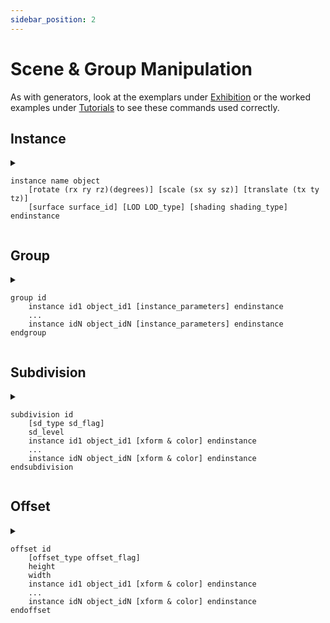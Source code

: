 ```yaml
---
sidebar_position: 2
---
```

# Scene & Group Manipulation

As with generators, look at the exemplars under [Exhibition](/blog) or the worked examples under [Tutorials](/docs/tutorial/user) to see these commands used correctly.
## Instance

<details><summary>

```
instance name object
    [rotate (rx ry rz)(degrees)] [scale (sx sy sz)] [translate (tx ty tz)]
    [surface surface_id] [LOD LOD_type] [shading shading_type]
endinstance
```

</summary>

Creates an instance of geometry. One can optionally rotate, scale, translate the instance and specify its color, level-of-detail (LOD), and rendering mode.
* `object`: the name of the primitive, generator, or group that will be instantiated. Note that only upscaling is supported, i.e. each argument must be greater than or equal to 1.
* `rotate`: draws a vector from the origin to the point specified in `(rx ry rz)` and rotates over that axis `(degrees)`.
* `scale`: scales the shape in each included axis by the multiplier given. Ex: scale (1 3 0) will retain the x-axis size, multiply the y-axis size by 3 times, and flattens the z-axis completely.
* `translate`: moves shape along the coordinate axes by the given number of units.
An instance can be translated, rotated, etc. multiple times within the same line: JIPCAD will execute these commands in order of appearance.
* `surface_id`: a specified (RGB) surface color. When multiple surface colors are given for a generator--such as a sphere within a nested groups--JIPCAD will use the first ("deepest") color defined.
* `LOD_type`: defined types:
  *  `NOME_OFF` {not rendered}
  *  `NOME_BOUND` {render only the bounding box of this subtree}
  *  `NOME_EDGES` {render this subtree in wireframe mode}
  *  `NOME_FULL` {fully render this subtree}
* `shading_type`: defined types:
  * `NOME_INHERIT` {Shade this node in the same style as its parent}
  * `NOME_WIRE` {render as a wireframe}
  * `NOME_FLAT` {render with flat shading: one color per polygon}
  * `NOME_GOURAUD` {render with Gouraud shading: interpolate vertex colors across each polygon}
  * `NOME_PHONG` {render with Phong shading:  interpolate vertexnormals across each polygon and recompute lighting at each pixel}

</details>

## Group

<details><summary>

```
group id
    instance id1 object_id1 [instance_parameters] endinstance
    ...
    instance idN object_idN [instance_parameters] endinstance
endgroup
```

</summary>

Defines a collection of instances of primitive objects or other groups. Groups are the most general construct to introduce hierarchy into a model description.
* `id`: the name of the instance.
* `object_id`: the name of the object to be instantiated.
* `[instance_parameters]`: all the optional parameters discussed above.

Note that creating a group does not display the objects instanced inside of it. Another instance statement must be added for the _group_ in order to include it in the scene.

</details>


## Subdivision

<details><summary>

```
subdivision id
    [sd_type sd_flag]
    sd_level
    instance id1 object_id1 [xform & color] endinstance
    ...
    instance idN object_idN [xform & color] endinstance
endsubdivision
```

</summary>

Subdivides a merged mesh into smaller facets. (Alternatively, can perform subdivision in the GUI: `Edit >> Subdivide`.)
* `sd_flag`: the type of subdivision algorithm used.
* `NOME_SD_CatmullClark`:  the plain and simple CC subdivision
* `NOME_SD_CC_sharp`:  CC subdivision respecting “sharp” flags in the mesh.
* `sd_level`: the integer number of iterated subdivision steps.
* `[xform & color]`: the optional parameters relating to transformations and coloring.

</details>


## Offset

<details><summary>

```
offset id
    [offset_type offset_flag]
    height
    width
    instance id1 object_id1 [xform & color] endinstance
    ...
    instance idN object_idN [xform & color] endinstance
endoffset
```

</summary>

Thickens a surface mesh of zero thickness into a thicker B-rep that can be 3D-printed.
* `offset_flag`: the type of thickened surface generated:
  * `NOME_OFFSET_DEFAULT`: This offsets the starting mesh inward and outward symmetrically.  Each facet in the originalmesh maps to two facets in the offset mesh; one of them with reversed orientation.  Each boundary edge of an openpolyhedron will map to a quadrilateral facet.
  * `NOME_OFFSET_GRID`: The edges of the starting mesh are viewed as thin wires which are then thickened into 4-sided prismsegments. This is different from “gridding” the original mesh, where the openings in each facet are a given fraction of the facet geometry.
* `height`: the half-thickness of the generated surface normal to the original facets.
* `width`:  the width of the prismatic beams in the tangential direction of each facet.
* `[xform & color]`:  the optional parameters relating to transformations and coloring.

</details>
